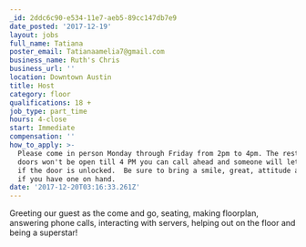 ```yaml
---
_id: 2ddc6c90-e534-11e7-aeb5-89cc147db7e9
date_posted: '2017-12-19'
layout: jobs
full_name: Tatiana
poster_email: Tatianaamelia7@gmail.com
business_name: Ruth's Chris
business_url: ''
location: Downtown Austin
title: Host
category: floor
qualifications: 18 +
job_type: part_time
hours: 4-close
start: Immediate
compensation: ''
how_to_apply: >-
  Please come in person Monday through Friday from 2pm to 4pm. The restaurant
  doors won't be open till 4 PM you can call ahead and someone will let you in
  if the door is unlocked.  Be sure to bring a smile, great, attitude and resume
  if you have one on hand.
date: '2017-12-20T03:16:33.261Z'
---
```

Greeting our guest as the come and go, seating, making floorplan, answering phone calls,  interacting with servers, helping out on the floor and being a superstar!
